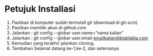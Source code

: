 # Petujuk Installasi

1.  Pastikan di komputer sudah terinstall git (download di git-scm)
2.  Pastikan memiliki akun di github.com
3.  Jalankan : git config --globar user.name="nama kalian"
4.  Jalankan : git config --globar user.email emailkalian@blablabla.com
4.  Kemudian yang terakhir jalankan cloning.
5.  Tambahan Selamat datang ke-1,ke-2, dan seterusnya